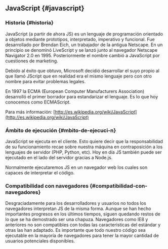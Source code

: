 ## JavaScript {#javascript}

### Historia {#historia}

JavaScript (a partir de ahora JS) es un lenguaje de programación orientado a objetos mediante prototipos, interpretado, imperativo y funcional. Fue desarrollado por Brendan Eich, un trabajador de la antigua Netscape. En un principio se denominó LiveScript y se lanzó junto al navegador Netscape Navigator 2.0 en 1995\. Posteriormente el nombre cambió a JavaScript por cuestiones de marketing.

Debido al éxito que obtuvo, Microsoft decidió desarrollar el suyo propio al que llamó JScript que en realidad era el mismo lenguaje pero con otro nombre para evitar problemas legales.

En 1997 la ECMA (European Computer Manufacturers Association) desarrolló el primer borrador para estandarizar el lenguaje. Es lo que hoy conocemos como ECMAScript.

Para más información: [http://es.wikipedia.org/wiki/JavaScript](http://es.wikipedia.org/wiki/JavaScript)

### Ámbito de ejecución {#mbito-de-ejecuci-n}

JavaScript se ejecuta en el cliente. Esto quiere decir que la responsabilidad de su funcionamiento recae sobre nuestra máquina en contraposición a los lenguajes de servidor (PHP, Python, etc). Hoy en día JS también puede ser ejecutado en el lado del servidor gracias a Node.js.

Normalmente ejecutaremos JS en un navegador web los cuales son capaces de interpretar el código.

### Compatibilidad con navegadores {#compatibilidad-con-navegadores}

Desgraciadamente para los desarrolladores y usuarios no todos los navegadores interpretan JS de la misma forma. Aunque se han hecho importantes progresos en los últimos tiempos, siguen quedando restos de lo que se ha demostrado ser una chapuza. Navegadores como IE8 y anteriores no son compatibles con todas las características del estándar y otras las han adaptado. Es importante que todo nuestro código sea ejecutable en la mayoría de navegadores para tener la mayor cantidad de usuarios potenciales disponibles.